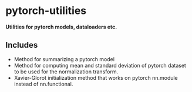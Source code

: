 # pytorch-utilities
**Utilities for pytorch models, dataloaders etc.**

## Includes
- Method for summarizing a pytorch model
- Method for computing mean and standard deviation of pytorch dataset to be used for the normalization transform.
- Xavier-Glorot initialization method that works on pytorch nn.module instead of nn.functional.
